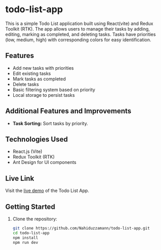# todo-list-app

This is a simple Todo List application built using React(vite) and Redux Toolkit (RTK). The app allows users to manage their tasks by adding, editing, marking as completed, and deleting tasks. Tasks have priorities (low, medium, high) with corresponding colors for easy identification.

## Features

- Add new tasks with priorities
- Edit existing tasks
- Mark tasks as completed
- Delete tasks
- Basic filtering system based on priority
- Local storage to persist tasks

## Additional Features and Improvements

- **Task Sorting:** Sort tasks by priority.

## Technologies Used

- React.js (Vite)
- Redux Toolkit (RTK)
- Ant Design for UI components

## Live Link

Visit the [live demo](todo-list-app-c7c25.web.app) of the Todo List App.

## Getting Started

1. Clone the repository:

   ```bash
   git clone https://github.com/Nahiduzzamann/todo-list-app.git
   cd todo-list-app
   npm install
   npm run dev